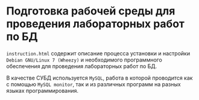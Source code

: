 # Подготовка рабочей среды для проведения лабораторных работ по БД

`instruction.html` содержит описание процесса установки и настройки
`Debian GNU/Linux 7 (Wheezy)` и необходимого программного обеспечения
для проведения лабораторных работ по БД.

В качестве СУБД используется `MySQL`, работа в которой проводится как
с помощью `MySQL monitor`, так и из различных программ на разных языках
программирования.
